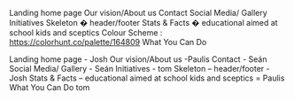 Landing home page
Our vision/About us
Contact
Social Media/ Gallery
Initiatives 
Skeleton � header/footer
Stats & Facts � educational aimed at school kids and sceptics
Colour Scheme : https://colorhunt.co/palette/164809
What You Can Do

Landing home page - Josh
Our vision/About us -Paulis
Contact - Seán
Social Media/ Gallery - Seán
Initiatives - tom
Skeleton – header/footer - Josh
Stats & Facts – educational aimed at school kids and sceptics = Paulis
What You Can Do tom
